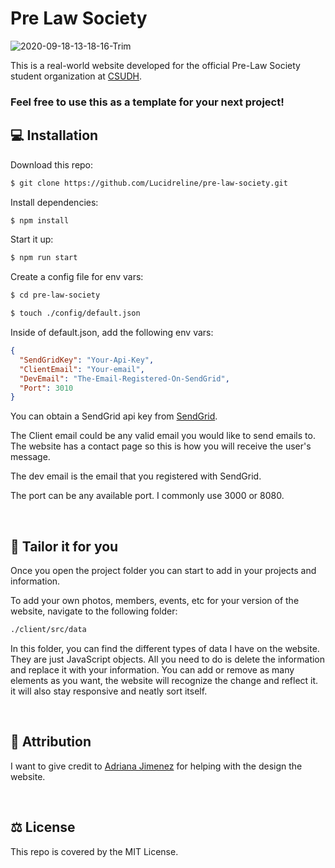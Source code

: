 # Pre Law Society
![2020-09-18-13-18-16-Trim](https://user-images.githubusercontent.com/47621785/93642738-6f4cfc80-f9b3-11ea-8821-4394af1e88b1.gif)

This is a real-world website developed for the official Pre-Law Society student organization at [CSUDH](https://www.csudh.edu/).

### Feel free to use this as a template for your next project!

## 💻 Installation

Download this repo:
```bash
$ git clone https://github.com/Lucidreline/pre-law-society.git
```

Install dependencies:
```bash
$ npm install
```

Start it up:
```bash
$ npm run start
```

Create a config file for env vars:
```bash
$ cd pre-law-society

$ touch ./config/default.json
```

Inside of default.json, add the following env vars:
```json
{
  "SendGridKey": "Your-Api-Key",
  "ClientEmail": "Your-email",
  "DevEmail": "The-Email-Registered-On-SendGrid",
  "Port": 3010
}
```
You can obtain a SendGrid api key from [SendGrid](https://sendgrid.com).

The Client email could be any valid email you would like to send emails to. 
The website has a contact page so this is how you will receive the user's message.

The dev email is the email that you registered with SendGrid.

The port can be any available port. I commonly use 3000 or 8080.

<br/>

## 👔 Tailor it for you

Once you open the project folder you can start to add in your projects and information.

To add your own photos, members, events, etc for your version of the website, navigate to the following folder:
```bash
./client/src/data
```

In this folder, you can find the different types of data I have on the website. They are just JavaScript objects. All you need to do is delete the information and replace it with your information.
You can add or remove as many elements as you want, the website will recognize the change and reflect it. it will also stay responsive and neatly sort itself.

<br/>

## 🙏 Attribution
I want to give credit to [Adriana Jimenez](https://csudhprelawsociety.com/members/0) for helping with the design the website.

<br/>

## ⚖ License
This repo is covered by the MIT License.

